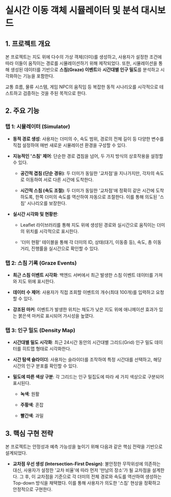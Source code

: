 # 실시간 이동 객체 시뮬레이터 및 분석 대시보드

## 1. 프로젝트 개요

본 프로젝트는 지도 위에 다수의 가상 객체(더미)를 생성하고, 사용자가 설정한 조건에 따라 이들이 움직이는 경로를 시뮬레이션하기 위해 제작되었다. 또한, 시뮬레이션을 통해 생성된 데이터를 기반으로 **스침(Graze) 이벤트**와 **시간대별 인구 밀도**를 분석하고 시각화하는 기능을 포함한다.

교통 흐름, 물류 시스템, 게임 NPC의 움직임 등 복잡한 동적 시나리오를 시각적으로 테스트하고 검증하는 것을 주된 목적으로 한다.

## 2. 주요 기능

### 탭 1: 시뮬레이터 (Simulator)

* **동적 경로 생성**: 사용자는 더미의 수, 속도 범위, 경로의 전체 길이 등 다양한 변수를 직접 설정하여 매번 새로운 시뮬레이션 환경을 구성할 수 있다.

* **지능적인 '스침' 제어**: 단순한 경로 겹침을 넘어, 두 가지 방식의 상호작용을 설정할 수 있다.

    * **공간적 겹침 (단순 경유)**: 두 더미가 동일한 '교차점'을 지나가지만, 각자의 속도로 이동하여 서로 다른 시간에 도착한다.

    * **시간적 스침 (속도 조절)**: 두 더미가 동일한 '교차점'에 정확히 같은 시간에 도착하도록, 한쪽 더미의 속도를 역산하여 자동으로 조절한다. 이를 통해 의도된 '스침' 시나리오를 보장한다.

* **실시간 시각화 및 현황판**:

    * Leaflet 라이브러리를 통해 지도 위에 생성된 경로와 실시간으로 움직이는 더미의 위치를 시각적으로 표시한다.

    * '더미 현황' 테이블을 통해 각 더미의 ID, 상태(대기, 이동중 등), 속도, 총 이동 거리, 진행률을 실시간으로 확인할 수 있다.

### 탭 2: 스침 기록 (Graze Events)

* **최근 스침 이벤트 시각화**: 백엔드 서버에서 최근 발생한 스침 이벤트 데이터를 가져와 지도 위에 표시한다.

* **데이터 수 제어**: 사용자가 직접 조회할 이벤트의 개수(최대 100개)를 입력하고 요청할 수 있다.

* **강조된 마커**: 이벤트가 발생한 위치는 채도가 낮은 지도 위에 애니메이션 효과가 있는 붉은색 마커로 표시되어 가시성을 높였다.

### 탭 3: 인구 밀도 (Density Map)

* **시간대별 밀도 시각화**: 최근 24시간 동안의 시간대별 그리드(Grid) 인구 밀도 데이터를 히트맵 형태로 시각화한다.

* **시간 탐색 슬라이더**: 사용자는 슬라이더를 조작하여 특정 시간대를 선택하고, 해당 시간의 인구 분포를 확인할 수 있다.

* **밀도에 따른 색상 구분**: 각 그리드는 인구 밀집도에 따라 세 가지 색상으로 구분되어 표시된다.

    * **녹색**: 원활

    * **주황색**: 혼잡

    * **빨간색**: 과밀

## 3. 핵심 구현 전략

본 프로젝트는 안정성과 예측 가능성을 높이기 위해 다음과 같은 핵심 전략을 기반으로 설계되었다.

* **교차점 우선 생성 (Intersection-First Design)**: 불안정한 무작위성에 의존하는 대신, 사용자가 설정한 '교차 비율'에 따라 먼저 '만남의 장소'가 될 교차점을 설계한다. 그 후, 이 교차점을 기준으로 각 더미의 전체 경로와 속도를 역산하여 생성하는 Top-down 방식을 채택했다. 이를 통해 사용자가 의도한 '스침' 현상을 정확하고 안정적으로 구현한다.